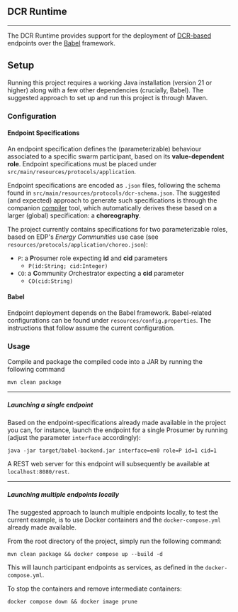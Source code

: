 ## DCR Runtime
___
The DCR Runtime provides support for the deployment of 
[DCR-based](https://codelab.fct.unl.pt/di/research/tardis/wp3/TaRDIS-DCR-Compiler) 
endpoints over the [Babel](https://codelab.fct.unl.pt/di/research/tardis/wp6) framework.

## Setup

Running this project requires a working Java installation (version 21 or higher) along 
with a few other dependencies (crucially, Babel). The suggested approach to set up and run
this project is through Maven.

### Configuration

#### Endpoint Specifications

An endpoint specification defines the (parameterizable) behaviour associated to a specific 
swarm participant, based on its **value-dependent role**. Endpoint specifications must be
placed under `src/main/resources/protocols/application`.

Endpoint specifications are encoded as `.json` files, following the schema found in
`src/main/resources/protocols/dcr-schema.json`. The suggested (and expected) approach to 
generate such specifications is through the companion 
[compiler](https://codelab.fct.unl.pt/di/research/tardis/wp3/TaRDIS-DCR-Compiler) tool,
 which automatically derives these based on a larger (global) specification:
a **choreography**.

The project currently contains specifications for two parameterizable roles, based on 
EDP's *Energy Communities* use case (see `resources/protocols/application/choreo.json`):
 - `P`: a **P**rosumer role expecting **id** and **cid** parameters
   - `P(id:String; cid:Integer)`
  - `CO`: a **C**ommunity *O*rchestrator expecting a **cid** parameter
    - `CO(cid:String)`

#### Babel

Endpoint deployment depends on the Babel framework. Babel-related configurations can be
found under `resources/config.properties`. The instructions that follow assume the current 
configuration.

### Usage

Compile and package the compiled code into a JAR by running the following command
```
mvn clean package
```

---
##### Launching a single endpoint
Based on the endpoint-specifications already made available in the project you can, 
for instance, launch the endpoint for a single Prosumer by running 
(adjust the parameter `interface` accordingly):
```
java -jar target/babel-backend.jar interface=en0 role=P id=1 cid=1 
```

A REST web server for this endpoint will subsequently be available at
`localhost:8080/rest`.

---
##### Launching multiple endpoints locally
The suggested approach to launch multiple endpoints locally, to test the current example,
is to use Docker containers and the `docker-compose.yml` already made available.

From the root directory of the project, simply run the following command:
```
mvn clean package && docker compose up --build -d
```

This will launch participant endpoints as services, as defined in the 
`docker-compose.yml`.

To stop the containers and remove intermediate containers:
```
docker compose down && docker image prune
```

[//]: # (---)

[//]: # (##### Interacting with endpoints)
